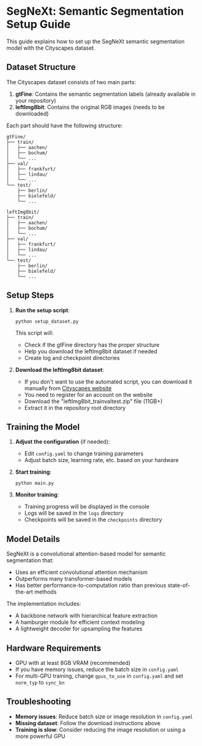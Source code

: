 # SegNeXt: Semantic Segmentation Setup Guide

This guide explains how to set up the SegNeXt semantic segmentation model with the Cityscapes dataset.

## Dataset Structure

The Cityscapes dataset consists of two main parts:
1. **gtFine**: Contains the semantic segmentation labels (already available in your repository)
2. **leftImg8bit**: Contains the original RGB images (needs to be downloaded)

Each part should have the following structure:
```
gtFine/
├── train/
│   ├── aachen/
│   ├── bochum/
│   └── ...
├── val/
│   ├── frankfurt/
│   ├── lindau/
│   └── ...
└── test/
    ├── berlin/
    ├── bielefeld/
    └── ...

leftImg8bit/
├── train/
│   ├── aachen/
│   ├── bochum/
│   └── ...
├── val/
│   ├── frankfurt/
│   ├── lindau/
│   └── ...
└── test/
    ├── berlin/
    ├── bielefeld/
    └── ...
```

## Setup Steps

1. **Run the setup script**:
   ```
   python setup_dataset.py
   ```
   This script will:
   - Check if the gtFine directory has the proper structure
   - Help you download the leftImg8bit dataset if needed
   - Create log and checkpoint directories

2. **Download the leftImg8bit dataset**:
   - If you don't want to use the automated script, you can download it manually from [Cityscapes website](https://www.cityscapes-dataset.com/downloads/)
   - You need to register for an account on the website
   - Download the "leftImg8bit_trainvaltest.zip" file (11GB+)
   - Extract it in the repository root directory

## Training the Model

1. **Adjust the configuration** (if needed):
   - Edit `config.yaml` to change training parameters
   - Adjust batch size, learning rate, etc. based on your hardware

2. **Start training**:
   ```
   python main.py
   ```

3. **Monitor training**:
   - Training progress will be displayed in the console
   - Logs will be saved in the `logs` directory
   - Checkpoints will be saved in the `checkpoints` directory

## Model Details

SegNeXt is a convolutional attention-based model for semantic segmentation that:
- Uses an efficient convolutional attention mechanism
- Outperforms many transformer-based models
- Has better performance-to-computation ratio than previous state-of-the-art methods

The implementation includes:
- A backbone network with hierarchical feature extraction
- A hamburger module for efficient context modeling
- A lightweight decoder for upsampling the features

## Hardware Requirements

- GPU with at least 8GB VRAM (recommended)
- If you have memory issues, reduce the batch size in `config.yaml`
- For multi-GPU training, change `gpus_to_use` in `config.yaml` and set `norm_typ` to `sync_bn`

## Troubleshooting

- **Memory issues**: Reduce batch size or image resolution in `config.yaml`
- **Missing dataset**: Follow the download instructions above
- **Training is slow**: Consider reducing the image resolution or using a more powerful GPU 